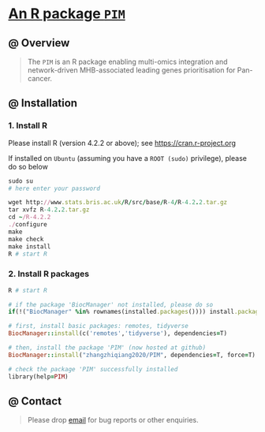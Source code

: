 # [An R package `PIM`](https://github.com/zhangzhiqiang2020/PIM)

## @ Overview

> The `PIM` is an R package enabling multi-omics integration and network-driven MHB-associated leading genes prioritisation for Pan-cancer.

## @ Installation

### 1. Install R

Please install R (version 4.2.2 or above); see https://cran.r-project.org

If installed on `Ubuntu` (assuming you have a `ROOT (sudo)` privilege), please do so below

```ruby
sudo su
# here enter your password

wget http://www.stats.bris.ac.uk/R/src/base/R-4/R-4.2.2.tar.gz
tar xvfz R-4.2.2.tar.gz
cd ~/R-4.2.2
./configure
make
make check
make install
R # start R
```

### 2. Install R packages

```ruby
R # start R

# if the package 'BiocManager' not installed, please do so
if(!("BiocManager" %in% rownames(installed.packages()))) install.packages("BiocManager")

# first, install basic packages: remotes, tidyverse
BiocManager::install(c('remotes','tidyverse'), dependencies=T)

# then, install the package 'PIM' (now hosted at github)
BiocManager::install("zhangzhiqiang2020/PIM", dependencies=T, force=T)

# check the package 'PIM' successfully installed
library(help=PIM)
```


## @ Contact

> Please drop [email](zqzhang94@sjtu.edu.cn) for bug reports or other enquiries.
